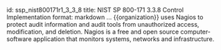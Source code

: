 id: ssp_nist800171r1_3_3_8
title: NIST SP 800-171 3.3.8 Control Implementation
format: markdown
...
{{organization}} uses Nagios to protect audit information and audit tools from unauthorized access, modification, and deletion. Nagios is a free and open source computer-software application that monitors systems, networks and infrastructure.


